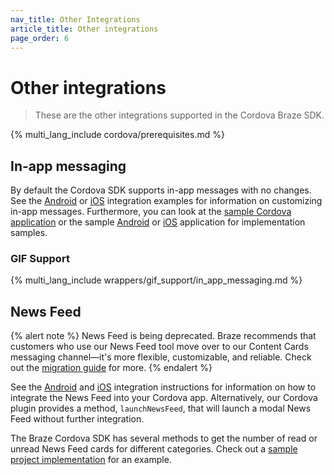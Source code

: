 ```yaml
---
nav_title: Other Integrations
article_title: Other integrations
page_order: 6
---
```


# Other integrations

> These are the other integrations supported in the Cordova Braze SDK.

{% multi_lang_include cordova/prerequisites.md %}

## In-app messaging

By default the Cordova SDK supports in-app messages with no changes. See the [Android]({{site.baseurl}}/developer_guide/platform_integration_guides/android/in-app_messaging/integration/) or [iOS]({{site.baseurl}}/developer_guide/platform_integration_guides/swift/in-app_messaging/overview/) integration examples for information on customizing in-app messages. Furthermore, you can look at the [sample Cordova application](https://github.com/braze-inc/braze-cordova-sdk/blob/master/sample-project/www/js/index.js) or the sample [Android](https://github.com/braze-inc/braze-android-sdk) or [iOS](https://github.com/braze-inc/braze-swift-sdk) application for implementation samples.

### GIF Support

{% multi_lang_include wrappers/gif_support/in_app_messaging.md %}

## News Feed

{% alert note %}
News Feed is being deprecated. Braze recommends that customers who use our News Feed tool move over to our Content Cards messaging channel—it's more flexible, customizable, and reliable. Check out the [migration guide]({{site.baseurl}}/user_guide/message_building_by_channel/content_cards/migrating_from_news_feed/) for more.
{% endalert %}

See the [Android]({{site.baseurl}}/developer_guide/platform_integration_guides/android/news_feed/integration/) and [iOS]({{site.baseurl}}/developer_guide/platform_integration_guides/legacy_sdks/ios/news_feed/integration/) integration instructions for information on how to integrate the News Feed into your Cordova app. Alternatively, our Cordova plugin provides a method, `launchNewsFeed`, that will launch a modal News Feed without further integration.

The Braze Cordova SDK has several methods to get the number of read or unread News Feed cards for different categories. Check out a [sample project implementation](https://github.com/braze-inc/braze-cordova-sdk/blob/master/sample-project/www/js/index.js) for an example.
